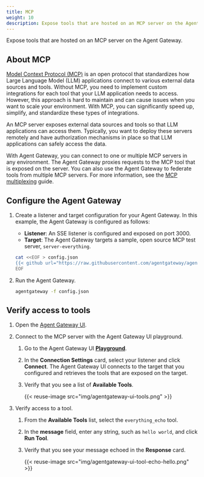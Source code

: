 ```yaml
---
title: MCP
weight: 10
description: Expose tools that are hosted on an MCP server on the Agent Gateway. 
---
```


Expose tools that are hosted on an MCP server on the Agent Gateway. 

## About MCP

[Model Context Protocol (MCP)](https://modelcontextprotocol.io/introduction) is an open protocol that standardizes how Large Language Model (LLM) applications connect to various external data sources and tools. Without MCP, you need to implement custom integrations for each tool that your LLM application needs to access. However, this approach is hard to maintain and can cause issues when you want to scale your environment. With MCP, you can significantly speed up, simplify, and standardize these types of integrations.

An MCP server exposes external data sources and tools so that LLM applications can access them. Typically, you want to deploy these servers remotely and have authorization mechanisms in place so that LLM applications can safely access the data.

With Agent Gateway, you can connect to one or multiple MCP servers in any environment. The Agent Gateway proxies requests to the MCP tool that is exposed on the server. You can also use the Agent Gateway to federate tools from multiple MCP servers. For more information, see the [MCP multiplexing](/docs/setup/examples/multiplex) guide. 

## Configure the Agent Gateway

1. Create a listener and target configuration for your Agent Gateway. In this example, the Agent Gateway is configured as follows: 
   * **Listener**: An SSE listener is configured and exposed on port 3000. 
   * **Target**: The Agent Gateway targets a sample, open source MCP test server, `server-everything`. 
   ```sh
   cat <<EOF > config.json
   {{< github url="https://raw.githubusercontent.com/agentgateway/agentgateway/refs/heads/main/examples/basic/config.json" >}}
   EOF
   ```

2. Run the Agent Gateway. 
   ```sh
   agentgateway -f config.json
   ```
   
## Verify access to tools

1. Open the [Agent Gateway UI](http://localhost:19000/ui/). 

2. Connect to the MCP server with the Agent Gateway UI playground. 
   1. Go to the Agent Gateway UI [**Playground**](http://localhost:19000/ui/playground/).
   2. In the **Connection Settings** card, select your listener and click **Connect**. The Agent Gateway UI connects to the target that you configured and retrieves the tools that are exposed on the target. 
   3. Verify that you see a list of **Available Tools**. 
   
      {{< reuse-image src="img/agentgateway-ui-tools.png" >}}

6. Verify access to a tool. 
   1. From the **Available Tools** list, select the `everything_echo` tool. 
   2. In the **message** field, enter any string, such as `hello world`, and click **Run Tool**. 
   3. Verify that you see your message echoed in the **Response** card. 
   
      {{< reuse-image src="img/agentgateway-ui-tool-echo-hello.png" >}}